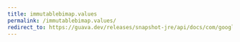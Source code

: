 ```yaml
---
title: immutablebimap.values
permalink: /immutablebimap.values/
redirect_to: https://guava.dev/releases/snapshot-jre/api/docs/com/google/common/collect/ImmutableBiMap.html#values--
---
```


